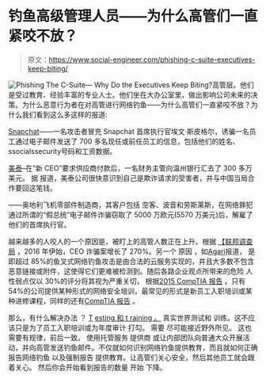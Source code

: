 # 钓鱼高级管理人员——为什么高管们一直紧咬不放？

> 原文：<https://www.social-engineer.com/phishing-c-suite-executives-keep-biting/>

![Phishing The C-Suite— Why Do the Executives Keep Biting?](img/15d999e448aa81bd43c408ce35d7425a.png)高管层。他们是受过教育、经验丰富的专业人士。他们坐在大办公室里，做出影响公司未来的决策。为什么恶意行为者在对高管进行网络钓鱼——为什么高管们一直紧咬不放？为什么我们看到这么多这样的报道:

[Snapchat](https://www.washingtonpost.com/news/the-switch/wp/2016/03/01/the-human-problem-at-the-heart-of-snapchats-employee-data-breach/)——一名攻击者冒充 Snapchat 首席执行官埃文·斯皮格尔，诱骗一名员工通过电子邮件发送了 700 多名现任或前任员工的信息，包括他们的姓名、ssocialssecurity号码和工资数据。

[美泰](https://thenextweb.com/insider/2016/03/29/mattel-nearly-loses-3m-to-a-classic-phishing-scam/)–在“新 CEO”要求供应商付款后，一名财务主管向温州银行汇去了 300 多万美元。 据 报道，美泰公司很快意识到自己是欺诈请求的受害者，并与中国当局合作要回这笔钱。

[](https://www.securityweek.com/austrian-firm-fires-ceo-after-56-million-cyber-scam)——奥地利飞机零部件制造商，其客户包括 空客、波音和劳斯莱斯，在网络罪犯通过所谓的“假总统”电子邮件诈骗窃取了 5000 万欧元(5570 万美元)后，解雇了他们的首席执行官。

越来越多的人咬人的一个原因是，被盯上的高管人数正在上升。根据 [【联邦调查局](https://www.fbi.gov/contact-us/field-offices/phoenix/news/press-releases/fbi-warns-of-dramatic-increase-in-business-e-mail-scams) ，2016 年伊始，CEO 诈骗案增长了 270%。另一个 原因 ，如[Agari](https://www.agari.com/what-is-business-email-compromise-top-phishing-attacks-of-2016/)报道， 是 即超过 85%的鱼叉式网络钓鱼攻击是由合法的云服务实现的，并且大多数不包含恶意链接或附件，这使得它们更难被检测到。随后各路企业观点所带来的危险 人性弱点仅以 30%的评分将其视为严重关切， 根据[2015 CompTIA 报告](https://www.comptia.org/resources/trends-in-information-security-study?c=68096) 。只有 54%的公司提供某种形式的网络安全培训，最常见的形式是新员工入职培训或某种进修课程，同样的还有[CompTIA 报告](https://www.comptia.org/resources/trends-in-information-security-study?c=68096) 。

那么，有什么解决办法 ？ [T](https://www.social-engineer.com/phishing-service/) [esting 和 t raining 。](https://www.social-engineer.com/phishing-as-a-service-phaas/) 真实世界测试和 训练。这不应该只是为了员工入职培训或为年度审计 打勾。 需要 尽可能接近野外所见。 这也需要有规律，前后一致。 使用托管服务 提供商 或让内部团队向普通大众开展活动，并向高管发送钓鱼邮件。不仅就如何识别网络钓鱼提供教育，而且就如何正确报告网络钓鱼 以及强制报告 提供教育。让高管们关心安全，然后其他员工就会跟着关心。 然后你会开始看到报告的数量 开始 下降。
